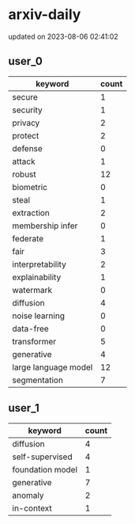 # arxiv-daily
updated on 2023-08-06 02:41:02
## user_0
| keyword | count |
| - | - |
| secure | 1 |
| security | 1 |
| privacy | 2 |
| protect | 2 |
| defense | 0 |
| attack | 1 |
| robust | 12 |
| biometric | 0 |
| steal | 1 |
| extraction | 2 |
| membership infer | 0 |
| federate | 1 |
| fair | 3 |
| interpretability | 2 |
| explainability | 1 |
| watermark | 0 |
| diffusion | 4 |
| noise learning | 0 |
| data-free | 0 |
| transformer | 5 |
| generative | 4 |
| large language model | 12 |
| segmentation | 7 |
## user_1
| keyword | count |
| - | - |
| diffusion | 4 |
| self-supervised | 4 |
| foundation model | 1 |
| generative | 7 |
| anomaly | 2 |
| in-context | 1 |
